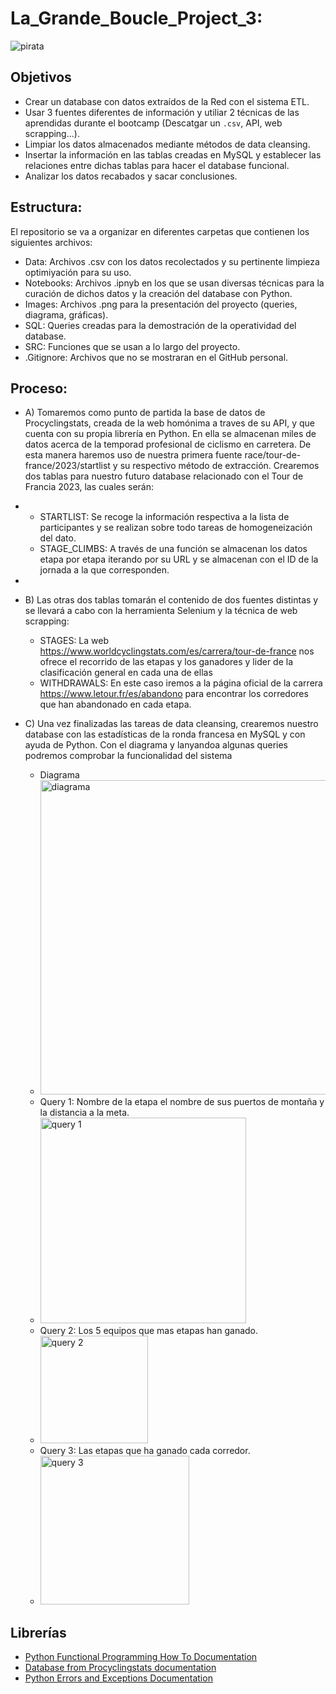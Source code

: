 # La_Grande_Boucle_Project_3: 

![pirata](https://github.com/luisgh87/w4-project_ETL/assets/116723919/3a81efa0-b9fb-4215-a79d-5fb3e8be0cbb)


## Objetivos

* Crear un database con datos extraídos de la Red con el sistema ETL.
* Usar 3 fuentes diferentes de información y utiliar 2 técnicas de las aprendidas durante el bootcamp (Descatgar un `.csv`, API, web scrapping...).
* Limpiar los datos almacenados mediante métodos de data cleansing.
* Insertar la información en las tablas creadas en MySQL y establecer las relaciones entre dichas tablas para hacer el database funcional.
* Analizar los datos recabados y sacar conclusiones.


## Estructura:

El repositorio se va a organizar en diferentes carpetas que contienen los siguientes archivos:

* Data: Archivos .csv con los datos recolectados y su pertinente limpieza optimiyación para su uso.
* Notebooks: Archivos .ipnyb en los que se usan diversas técnicas para la curación de dichos datos y la creación del database con Python.
* Images: Archivos .png para la presentación del proyecto (queries, diagrama, gráficas).
* SQL: Queries creadas para la demostración de la operatividad del database.
* SRC: Funciones que se usan a lo largo del proyecto.
* .Gitignore: Archivos que no se mostraran en el GitHub personal.


## Proceso:

- A) Tomaremos como punto de partida la base de datos de Procyclingstats, creada de la web homónima a traves de su API, y que cuenta con su propia librería en Python. En ella se almacenan miles de datos acerca de la temporad profesional de ciclismo en carretera. De esta manera         haremos uso de nuestra primera fuente race/tour-de-france/2023/startlist y su respectivo método de extracción. Crearemos dos tablas para nuestro futuro database relacionado con el Tour de Francia 2023, las cuales serán:
- 
     - STARTLIST: Se recoge la información respectiva a la lista de participantes y se realizan sobre todo tareas de homogeneización del dato.
     - STAGE_CLIMBS: A través de una función se almacenan los datos etapa por etapa iterando por su URL y se almacenan con el ID de la jornada a la que corresponden. 
-  
- B) Las otras dos tablas tomarán el contenido de dos fuentes distintas y se llevará a cabo con la herramienta Selenium y la técnica de web scrapping:
  
     - STAGES: La web https://www.worldcyclingstats.com/es/carrera/tour-de-france nos ofrece el recorrido de las etapas y los ganadores y lider de la clasificación general en cada una de ellas
     - WITHDRAWALS: En este caso iremos a la página oficial de la carrera https://www.letour.fr/es/abandono para encontrar los corredores que han abandonado en cada etapa.
       
- C) Una vez finalizadas las tareas de data cleansing, crearemos nuestro database con las estadísticas de la ronda francesa en MySQL y con ayuda de Python. Con el diagrama y lanyandoa algunas queries podremos comprobar la funcionalidad del sistema
 
  - Diagrama
  - <img width="503" alt="diagrama" src="https://github.com/luisgh87/w4-project_ETL/assets/116723919/f5e72758-e35d-4889-84e1-776d56fd0e22">
  - Query 1: Nombre de la etapa el nombre de sus puertos de montaña y la distancia a la meta.
  - <img width="329" alt="query 1" src="https://github.com/luisgh87/w4-project_ETL/assets/116723919/03d39048-a34b-413b-87b8-88cadff2a6f1">
  - Query 2: Los 5 equipos que mas etapas han ganado.
  - <img width="172" alt="query 2" src="https://github.com/luisgh87/w4-project_ETL/assets/116723919/0ff30480-cae2-41aa-8c9e-312e5ef7a6bf">
  - Query 3: Las etapas que ha ganado cada corredor.
  - <img width="238" alt="query 3" src="https://github.com/luisgh87/w4-project_ETL/assets/116723919/b3539b23-8b1e-4d0d-9424-96539bdc3c99">


## Librerías

* [Python Functional Programming How To Documentation](https://docs.python.org/3.7/howto/functional.html)
* [Database from Procyclingstats documentation]([https://docs.python.org/3/tutorial/datastructures.html#list-comprehensions](https://procyclingstats.readthedocs.io/en/latest/))
* [Python Errors and Exceptions Documentation](https://docs.python.org/3/tutorial/errors.html)
  
